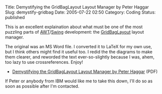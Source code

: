 Title: Demystifying the GridBagLayout Layout Manager by Peter Haggar
Slug: demystify-gridbag
Date: 2005-07-22 02:50
Category: Coding
Status: published

This is an excellent explaination about what must be one of the most puzzling parts of [AWT](https://web.archive.org/web/20081011170136/http://java.sun.com/j2se/1.4.2/docs/api/java/awt/package-summary.html)/[Swing](https://web.archive.org/web/20081011170136/http://java.sun.com/j2se/1.4.2/docs/api/overview-summary.html) development: the [GridBagLayout](https://web.archive.org/web/20081011170136/http://java.sun.com/j2se/1.4.2/docs/api/java/awt/GridBagLayout.html) layout manager.

The original was an MS Word file. I converted it to LaTeX for my own use, but I think others might find it useful too. I redid the the diagrams to make them clearer, and reworded the text ever-so-slightly because I was, ahem, too lazy to use crossreferences. Enjoy!

* [Demystifying the GridBagLayout Layout Manager by Peter Haggar]({attach}/attachments/gridbag.pdf) (PDF)

If Peter or anybody from IBM would like me to take this down, I'll do so as soon as possible after I'm contacted.
